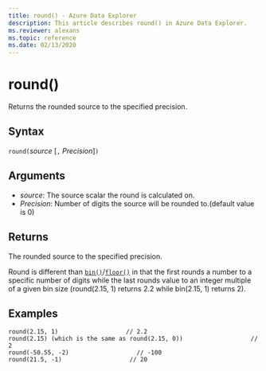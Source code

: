 ```yaml
---
title: round() - Azure Data Explorer
description: This article describes round() in Azure Data Explorer.
ms.reviewer: alexans
ms.topic: reference
ms.date: 02/13/2020
---
```

# round()

Returns the rounded source to the specified precision.

## Syntax

`round(`*source* [`,` *Precision*]`)`

## Arguments

* *source*: The source scalar the round is calculated on.
* *Precision*: Number of digits the source will be rounded to.(default value is 0)

## Returns

The rounded source to the specified precision.

Round is different than [`bin()`](binfunction.md)/[`floor()`](floorfunction.md) in
that the first rounds a number to a specific number of digits while the last rounds value to an integer multiple 
of a given bin size (round(2.15, 1) returns 2.2 while bin(2.15, 1) returns 2).
 

## Examples

```kusto
round(2.15, 1)                   // 2.2
round(2.15) (which is the same as round(2.15, 0))                   // 2
round(-50.55, -2)                   // -100
round(21.5, -1)                   // 20
```